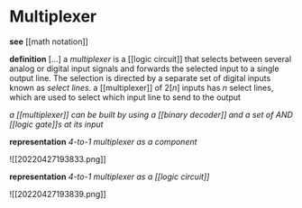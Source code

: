 # Multiplexer

**see** [[math notation]]

**definition** [...] a _multiplexer_ is a [[logic circuit]] that selects between several analog or digital input signals and forwards the selected input to a single output line. The selection is directed by a separate set of digital inputs known as _select lines_. a [[multiplexer]] of $2[n]$ inputs has $n$ select lines, which are used to select which input line to send to the output

_a [[multiplexer]] can be built by using a [[binary decoder]] and a set of AND [[logic gate]]s at its input_

**representation** _4-to-1 multiplexer as a component_

![[20220427193833.png]]

**representation** _4-to-1 multiplexer as a [[logic circuit]]_

![[20220427193839.png]]
